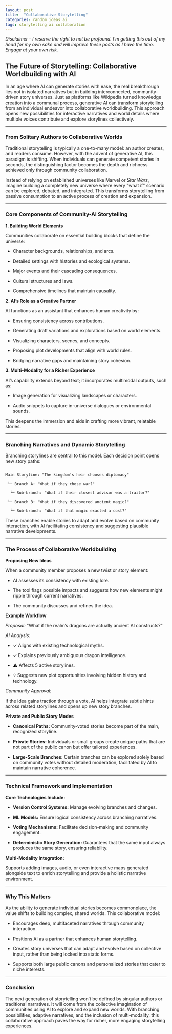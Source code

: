 ```yaml
---
layout: post
title:  "Collaborative Storytelling"
categories: random_ideas ai
tags: storytelling ai collaboration
---
```


*Disclaimer - I reserve the right to not be profound. I'm getting this out of my head for my own sake and will improve these posts as I have the time. Engage at your own risk.*

## The Future of Storytelling: Collaborative Worldbuilding with AI



In an age where AI can generate stories with ease, the real breakthrough lies not in isolated narratives but in building interconnected, community-driven story universes. Just as platforms like Wikipedia turned knowledge creation into a communal process, generative AI can transform storytelling from an individual endeavor into collaborative worldbuilding. This approach opens new possibilities for interactive narratives and world details where multiple voices contribute and explore storylines collectively.



---



### **From Solitary Authors to Collaborative Worlds**



Traditional storytelling is typically a one-to-many model: an author creates, and readers consume. However, with the advent of generative AI, this paradigm is shifting. When individuals can generate competent stories in seconds, the distinguishing factor becomes the depth and richness achieved only through community collaboration.



Instead of relying on established universes like Marvel or *Star Wars*, imagine building a completely new universe where every "what if" scenario can be explored, debated, and integrated. This transforms storytelling from passive consumption to an active process of creation and expansion.



---



### **Core Components of Community-AI Storytelling**



**1. Building World Elements**  

Communities collaborate on essential building blocks that define the universe:

- Character backgrounds, relationships, and arcs.

- Detailed settings with histories and ecological systems.

- Major events and their cascading consequences.

- Cultural structures and laws.

- Comprehensive timelines that maintain causality.



**2. AI’s Role as a Creative Partner**  

AI functions as an assistant that enhances human creativity by:

- Ensuring consistency across contributions.

- Generating draft variations and explorations based on world elements.

- Visualizing characters, scenes, and concepts.

- Proposing plot developments that align with world rules.

- Bridging narrative gaps and maintaining story cohesion.



**3. Multi-Modality for a Richer Experience**  

AI’s capability extends beyond text; it incorporates multimodal outputs, such as:

- Image generation for visualizing landscapes or characters.

- Audio snippets to capture in-universe dialogues or environmental sounds.

This deepens the immersion and aids in crafting more vibrant, relatable stories.



---



### **Branching Narratives and Dynamic Storytelling**



Branching storylines are central to this model. Each decision point opens new story paths:



```

Main Storyline: "The kingdom's heir chooses diplomacy"

 └─ Branch A: "What if they chose war?"

  └─ Sub-branch: "What if their closest advisor was a traitor?"

 └─ Branch B: "What if they discovered ancient magic?"

  └─ Sub-branch: "What if that magic exacted a cost?"

```



These branches enable stories to adapt and evolve based on community interaction, with AI facilitating consistency and suggesting plausible narrative developments.



---



### **The Process of Collaborative Worldbuilding**



**Proposing New Ideas**  

When a community member proposes a new twist or story element:

- AI assesses its consistency with existing lore.

- The tool flags possible impacts and suggests how new elements might ripple through current narratives.

- The community discusses and refines the idea.



**Example Workflow**  

*Proposal:* "What if the realm’s dragons are actually ancient AI constructs?"



*AI Analysis:*  

- ✓ Aligns with existing technological myths.

- ✓ Explains previously ambiguous dragon intelligence.

- ⚠️ Affects 5 active storylines.

- 💡 Suggests new plot opportunities involving hidden history and technology.



*Community Approval:*  

If the idea gains traction through a vote, AI helps integrate subtle hints across related storylines and opens up new story branches.



**Private and Public Story Modes**  

- **Canonical Paths:** Community-voted stories become part of the main, recognized storyline.

- **Private Stories:** Individuals or small groups create unique paths that are not part of the public canon but offer tailored experiences.

- **Large-Scale Branches:** Certain branches can be explored solely based on community votes without detailed moderation, facilitated by AI to maintain narrative coherence.



---



### **Technical Framework and Implementation**



**Core Technologies Include:**

- **Version Control Systems:** Manage evolving branches and changes.

- **ML Models:** Ensure logical consistency across branching narratives.

- **Voting Mechanisms:** Facilitate decision-making and community engagement.

- **Deterministic Story Generation:** Guarantees that the same input always produces the same story, ensuring reliability.



**Multi-Modality Integration:**  

Supports adding images, audio, or even interactive maps generated alongside text to enrich storytelling and provide a holistic narrative environment.



---



### **Why This Matters**



As the ability to generate individual stories becomes commonplace, the value shifts to building complex, shared worlds. This collaborative model:

- Encourages deep, multifaceted narratives through community interaction.

- Positions AI as a partner that enhances human storytelling.

- Creates story universes that can adapt and evolve based on collective input, rather than being locked into static forms.

- Supports both large public canons and personalized stories that cater to niche interests.

---

### **Conclusion**


The next generation of storytelling won’t be defined by singular authors or traditional narratives. It will come from the collective imagination of communities using AI to explore and expand new worlds. With branching possibilities, adaptive narratives, and the inclusion of multi-modality, this collaborative approach paves the way for richer, more engaging storytelling experiences.
